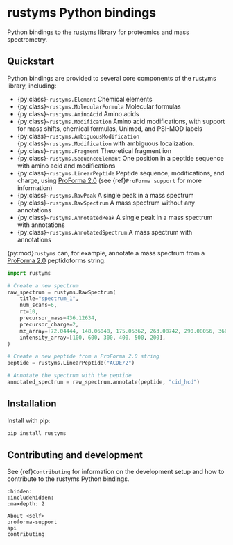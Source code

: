 # rustyms Python bindings

Python bindings to the [rustyms](https://docs.rs/rustyms/) library for proteomics
and mass spectrometry.

## Quickstart

Python bindings are provided to several core components of the rustyms library, including:

- {py:class}`~rustyms.Element` Chemical elements
- {py:class}`~rustyms.MolecularFormula` Molecular formulas
- {py:class}`~rustyms.AminoAcid` Amino acids
- {py:class}`~rustyms.Modification` Amino acid modifications, with support for mass shifts,
  chemical formulas, Unimod, and PSI-MOD labels
- {py:class}`~rustyms.AmbiguousModification` {py:class}`~rustyms.Modification` with ambiguous
  localization.
- {py:class}`~rustyms.Fragment` Theoretical fragment ion
- {py:class}`~rustyms.SequenceElement` One position in a peptide sequence with amino acid and
  modifications
- {py:class}`~rustyms.LinearPeptide` Peptide sequence, modifications, and charge, using
  [ProForma 2.0](https://proforma.readthedocs.io) (see {ref}`ProForma support` for more
  information)
- {py:class}`~rustyms.RawPeak` A single peak in a mass spectrum
- {py:class}`~rustyms.RawSpectrum` A mass spectrum without any annotations
- {py:class}`~rustyms.AnnotatedPeak` A single peak in a mass spectrum with annotations
- {py:class}`~rustyms.AnnotatedSpectrum` A mass spectrum with annotations

{py:mod}`rustyms` can, for example, annotate a mass spectrum from a
[ProForma 2.0](https://proforma.readthedocs.io) peptidoforms string:

```python
import rustyms

# Create a new spectrum
raw_spectrum = rustyms.RawSpectrum(
    title="spectrum_1",
    num_scans=6,
    rt=10,
    precursor_mass=436.12634,
    precursor_charge=2,
    mz_array=[72.04444, 148.06048, 175.05362, 263.08742, 290.08056, 366.09661],
    intensity_array=[100, 600, 300, 400, 500, 200],
)

# Create a new peptide from a ProForma 2.0 string
peptide = rustyms.LinearPeptide("ACDE/2")

# Annotate the spectrum with the peptide
annotated_spectrum = raw_spectrum.annotate(peptide, "cid_hcd")
```

## Installation

Install with pip:

```bash
pip install rustyms
```

## Contributing and development

See {ref}`Contributing` for information on the development setup and how to contribute to the
rustyms Python bindings.

```{toctree}
:hidden:
:includehidden:
:maxdepth: 2

About <self>
proforma-support
api
contributing
```
